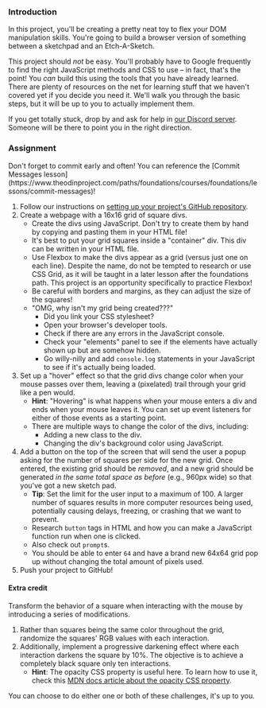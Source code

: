 ### Introduction

In this project, you'll be creating a pretty neat toy to flex your DOM manipulation skills. You're going to build a browser version of something between a sketchpad and an Etch-A-Sketch.

This project should *not* be easy. You'll probably have to Google frequently to find the right JavaScript methods and CSS to use – in fact, that's the point! You *can* build this using the tools that you have already learned. There are plenty of resources on the net for learning stuff that we haven't covered yet if you decide you need it. We'll walk you through the basic steps, but it will be up to you to actually implement them.

If you get totally stuck, drop by and ask for help in [our Discord server](https://discord.gg/theodinproject). Someone will be there to point you in the right direction.

### Assignment

<div class="lesson-content__panel" markdown="1">
Don't forget to commit early and often! You can reference the [Commit Messages lesson](https://www.theodinproject.com/paths/foundations/courses/foundations/lessons/commit-messages)!

1. Follow our instructions on [setting up your project's GitHub repository](https://www.theodinproject.com/paths/foundations/courses/foundations/lessons/recipes#setting-up-your-projects-github-repository).
1. Create a webpage with a 16x16 grid of square divs.
    - Create the divs using JavaScript. Don't try to create them by hand by copying and pasting them in your HTML file!
    - It's best to put your grid squares inside a "container" div. This div can be written in your HTML file.
    - Use Flexbox to make the divs appear as a grid \(versus just one on each line\). Despite the name, do not be tempted to research or use CSS Grid, as it will be taught in a later lesson after the foundations path. This project is an opportunity specifically to practice Flexbox!
    - Be careful with borders and margins, as they can adjust the size of the squares!
    - "OMG, why isn't my grid being created???"
        - Did you link your CSS stylesheet?
        - Open your browser's developer tools.
        - Check if there are any errors in the JavaScript console.
        - Check your "elements" panel to see if the elements have actually shown up but are somehow hidden.
        - Go willy-nilly and add  `console.log` statements in your JavaScript to see if it's actually being loaded.
1. Set up a "hover" effect so that the grid divs change color when your mouse passes over them, leaving a \(pixelated\) trail through your grid like a pen would.
    - **Hint**: "Hovering" is what happens when your mouse enters a div and ends when your mouse leaves it. You can set up event listeners for either of those events as a starting point.
    - There are multiple ways to change the color of the divs, including:
        - Adding a new class to the div.
        - Changing the div's background color using JavaScript.
1. Add a button on the top of the screen that will send the user a popup asking for the number of squares per side for the new grid. Once entered, the existing grid should be *removed*, and a new grid should be generated *in the same total space as before* \(e.g., 960px wide\) so that you've got a new sketch pad.
    - **Tip**: Set the limit for the user input to a maximum of 100. A larger number of squares results in more computer resources being used, potentially causing delays, freezing, or crashing that we want to prevent.
    - Research `button` tags in HTML and how you can make a JavaScript function run when one is clicked.
    - Also check out `prompt`s.
    - You should be able to enter `64` and have a brand new 64x64 grid pop up without changing the total amount of pixels used.
1. Push your project to GitHub!

#### Extra credit

Transform the behavior of a square when interacting with the mouse by introducing a series of modifications.

1. Rather than squares being the same color throughout the grid, randomize the squares' RGB values with each interaction.
1. Additionally, implement a progressive darkening effect where each interaction darkens the square by 10%. The objective is to achieve a completely black square only ten interactions.
    - **Hint**: The opacity CSS property is useful here. To learn how to use it, check this [MDN docs article about the opacity CSS property](https://developer.mozilla.org/en-US/docs/Web/CSS/opacity).

You can choose to do either one or both of these challenges, it's up to you.
</div>
